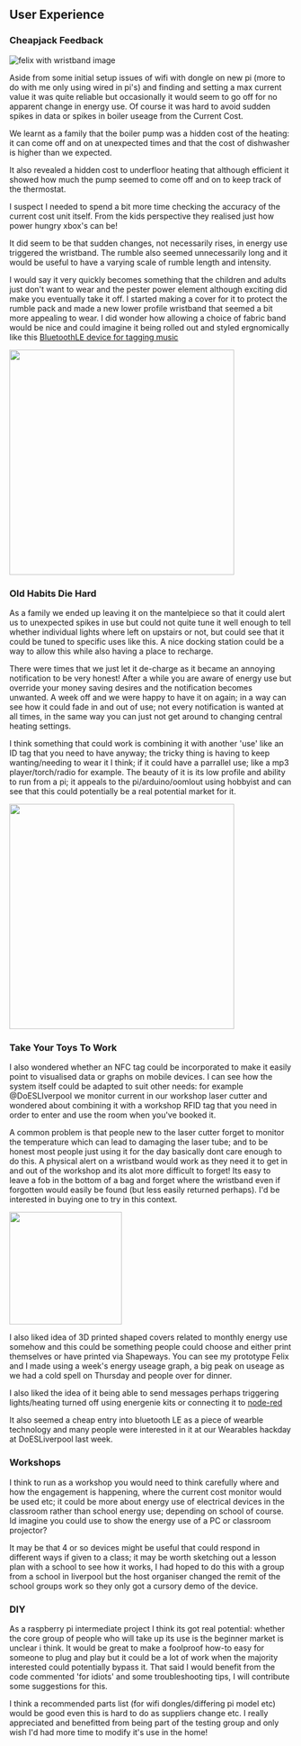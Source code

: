 ## User Experience
### Cheapjack Feedback

![felix with wristband image](https://github.com/cheapjack/cheapjack.github.io/blob/master/tumblr_files/tumblr_nk70a9PXSf1r2ybsso2_540.jpg)

Aside from some initial setup issues of wifi with dongle on new pi (more to do with me only using wired in pi's) and finding and setting a max current value it was quite reliable but occasionally it would seem to go off for no apparent change in energy use. Of course it was hard to avoid sudden spikes in data or spikes in boiler useage from the Current Cost.

We learnt as a family that the boiler pump was a hidden cost of the heating: it can come off and on at unexpected times and that the cost of dishwasher is higher than we expected.

It also revealed a hidden cost to underfloor heating that although efficient it showed how much the pump seemed to come off and on to keep track of the thermostat.

I suspect I needed to spend a bit more time checking the accuracy of the current cost unit itself. From the kids perspective they realised just how power hungry xbox's can be!

It did seem to be that sudden changes, not necessarily rises, in energy use triggered the wristband. The rumble also seemed unnecessarily long and it would be useful to have a varying scale of rumble length and intensity.

I would say it very quickly becomes something that the children and adults just don't want to wear and the pester power element although exciting did make you eventually take it off. I started making a cover for it to protect the rumble pack and made a new lower profile wristband that seemed a bit more appealing to wear. I did wonder how allowing a choice of fabric band would be nice and could imagine it being rolled out and styled ergnomically like this [BluetoothLE device for tagging music](http://www.skute.me/)

<img src="http://cheapjack.github.io/tumblr_files/tumblr_nk70a9PXSf1r2ybsso1_540.jpg" width="400">

### Old Habits Die Hard

As a family we ended up leaving it on the mantelpiece so that it could alert us to unexpected spikes in use but could not quite tune it well enough to tell whether individual lights where left on upstairs or not, but could see that it could be tuned to specific uses like this. A nice docking station could be a way to allow this while also having a place to recharge.

There were times that we just let it de-charge as it became an annoying notification to be very honest! After a while you are aware of energy use but override your money saving desires and the notification becomes unwanted. A week off and we were happy to have it on again; in a way can see how it could fade in and out of use; not every notification is wanted at all times, in the same way you can just not get around to changing central heating settings.

I think something that could work is combining it with another 'use' like an ID tag that you need to have anyway; the tricky thing is having to keep wanting/needing to wear it I think; if it could have a parrallel use; like a mp3 player/torch/radio for example. The beauty of it is its low profile and ability to run from a pi; it appeals to the pi/arduino/oomlout using hobbyist and can see that this could potentially be a real potential market for it.

<img src="http://cheapjack.github.io/tumblr_files/tumblr_nk70a9PXSf1r2ybsso3_540.jpg" width="400">

### Take Your Toys To Work

I also wondered whether an NFC tag could be incorporated to make it easily point to visualised data or graphs on mobile devices. I can see how the system itself could be adapted to suit other needs: for example @DoESLIverpool we monitor current in our workshop laser cutter and wondered about combining it with a workshop RFID tag that you need in order to enter and use the room when you've booked it.

A common problem is that people new to the laser cutter forget to monitor the temperature which can lead to damaging the laser tube; and to be honest most people just using it for the day basically dont care enough to do this. A physical alert on a wristband would work as they need it to get in and out of the workshop and its alot more difficult to forget! Its easy to leave a fob in the bottom of a bag and forget where the wristband even if forgotten would easily be found (but less easily returned perhaps). I'd be interested in buying one to try in this context.

<img src="https://cloud.githubusercontent.com/assets/128456/7890203/5ad3c75e-063c-11e5-849a-b749d4d3f688.jpg" width="200">

I also liked idea of 3D printed shaped covers related to monthly energy use somehow and this could be something people could choose and either print themselves or have printed via Shapeways. You can see my prototype Felix and I made using a week's energy useage graph, a big peak on useage as we had a cold spell on Thursday and people over for dinner.

I also liked the idea of it being able to send messages perhaps triggering lights/heating turned off using energenie kits or connecting it to [node-red](http://nodered.org/)

It also seemed a cheap entry into bluetooth LE as a piece of wearble technology and many people were interested in it at our  Wearables hackday at DoESLiverpool last week.

### Workshops

I think to run as a workshop you would need to think carefully where and how the engagement is happening, where the current cost monitor would be used etc; it could be more about energy use of electrical devices in the classroom rather than school energy use; depending on school of course. Id imagine you could use to show the energy use of a PC or classroom projector?

It may be that 4 or so devices might be useful that could respond in different ways if given to a class; it may be worth sketching out a lesson plan with a school to see how it works, I had hoped to do this with a group from a school in liverpool but the host organiser changed the remit of the school groups work so they only got a cursory demo of the device.

### DIY

As a raspberry pi intermediate project I think its got real potential: whether the core group of people who will take up its use is the beginner  market is unclear i think. It would be great to make a foolproof how-to easy for someone to plug and play but it could be a lot of work when the majority interested could potentially bypass it. That said I would benefit from the code commented 'for idiots' and some troubleshooting tips, I will contribute some suggestions for this.

I think a recommended parts list (for wifi dongles/differing pi model etc) would be good even this is hard to do as suppliers change etc. I really appreciated and benefitted from being part of the testing group and only wish I'd had more time to modify it's use in the home!
